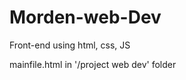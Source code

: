 # Morden-web-Dev
<p>
Front-end using html, css, JS  
</p>
<p>mainfile.html in '/project web dev' folder</p>
